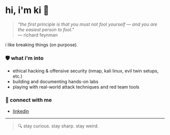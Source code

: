 # hi, i'm ki 👋

> *"the first principle is that you must not fool yourself — and you are the easiest person to fool."*  
> — richard feynman

i like breaking things (on purpose).

### 🛡️ what i'm into
- ethical hacking & offensive security (nmap, kali linux, evil twin setups, etc.)
- building and documenting hands-on labs
- playing with real-world attack techniques and red team tools

### 🤝 connect with me
- [linkedin](https://www.linkedin.com/in/ki-antic)

---

> 🔍 stay curious. stay sharp. stay weird.
